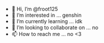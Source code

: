 - 👋 Hi, I’m @froot125
- 👀 I’m interested in ... genshin
- 🌱 I’m currently learning ... idk
- 💞️ I’m looking to collaborate on ... no
- 📫 How to reach me ... no <3

<!---
froot125/froot125 is a ✨ special ✨ repository because its `README.md` (this file) appears on your GitHub profile.
You can click the Preview link to take a look at your changes.
--->
